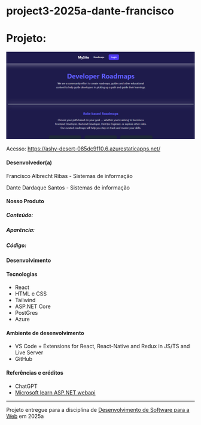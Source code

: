 # project3-2025a-dante-francisco

# Projeto: 

![Substitua a imagem ao lado por um screenshot do seu projeto](Tela_site.png)

Acesso: https://ashy-desert-085dc9f10.6.azurestaticapps.net/


#### Desenvolvedor(a)
Francisco Albrecht Ribas - Sistemas de informação

Dante Dardaque Santos - Sistemas de informação


#### Nosso Produto

##### Conteúdo:

##### Aparência:

##### Código: 


#### Desenvolvimento



#### Tecnologias
- React
- HTML e CSS
- Tailwind
- ASP.NET Core
- PostGres
- Azure

#### Ambiente de desenvolvimento
- VS Code + Extensions for React, React-Native and Redux in JS/TS and Live Server
- GitHub 

#### Referências e créditos
- ChatGPT
- [Microsoft learn ASP.NET webapi](https://learn.microsoft.com/en-us/aspnet/core/tutorials/first-web-api?view=aspnetcore-9.0&tabs=visual-studio)

---
Projeto entregue para a disciplina de [Desenvolvimento de Software para a Web](http://github.com/andreainfufsm/elc1090-2025a) em 2025a
